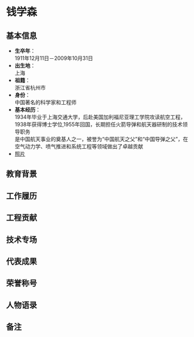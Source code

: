 # 钱学森

## 基本信息
+ **生卒年**：  
1911年12月11日－2009年10月31日
+ **出生地**：  
上海
+ **祖籍**：  
浙江省杭州市
+ **身份**：  
中国著名的科学家和工程师
+ **基本经历**：  
1934年毕业于上海交通大学，后赴美国加利福尼亚理工学院攻读航空工程，1938年获得博士学位,1955年回国，长期担任火箭导弹和航天器研制的技术领导职务  
是中国航天事业的奠基人之一，被誉为“中国航天之父”和“中国导弹之父”，在空气动力学、喷气推进和系统工程等领域做出了卓越贡献
+ [照片](https://tse3-mm.cn.bing.net/th/id/OIP-C.InaAXYTahfbXkYhtEbz8EAAAAA?w=141&h=180&c=7&r=0&o=7&dpr=1.4&pid=1.7&rm=3)

## 教育背景

## 工作履历

## 工程贡献

## 技术专场

## 代表成果

## 荣誉称号

## 人物语录

## 备注
